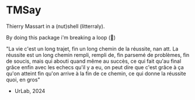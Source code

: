 # TMSay
Thierry Massart in a (nut)shell (litterraly).

By doing this package i'm breaking a loop (:running:)

"La vie c'est un long trajet, fin  un long chemin de la réussite, nan att. 
La réussite est un long chemin rempli, rempli de, fin parsemé de problèmes, fin de soucis, mais qui abouti quand même au succès, ce qui fait qu'au final grâce enfin avec les echecs qu'il y a eu, on peut dire que c'est grâce à ça qu'on atteint fin qu'on arrive à la fin de ce chemin, ce qui donne la réussite quoi, en gros"
- UrLab, 2024
